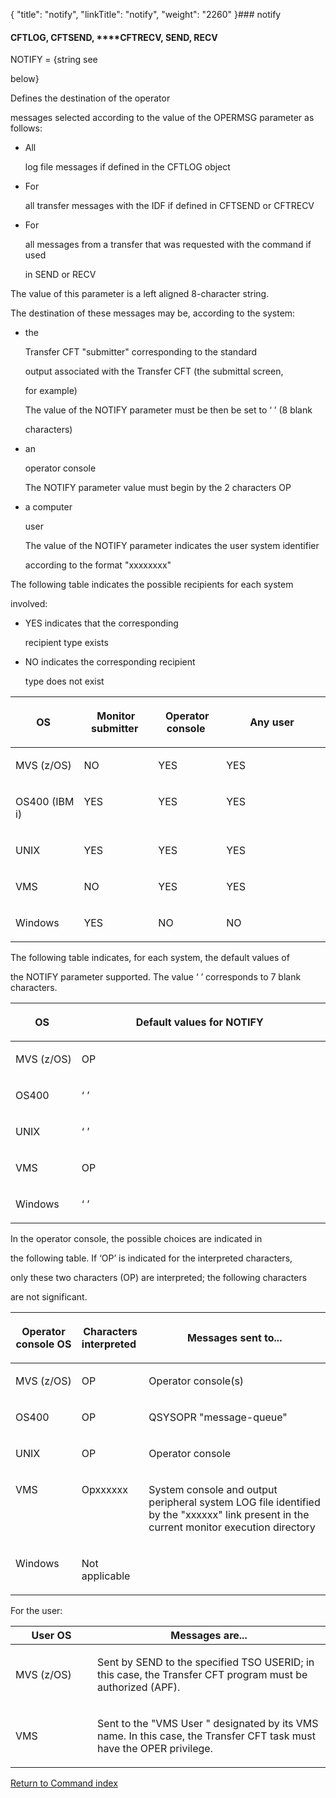 {
    "title": "notify",
    "linkTitle": "notify",
    "weight": "2260"
}### <span id="notify"></span>notify

#### CFTLOG, CFTSEND, **<span id="notify_CFTRECV"></span>**CFTRECV, SEND, RECV

NOTIFY = {string see
below}

Defines the destination of the operator
messages selected according to the value of the OPERMSG parameter as follows:

-   All
    log file messages if defined in the CFTLOG object
-   For
    all transfer messages with the IDF if defined in CFTSEND or CFTRECV
-   For
    all messages from a transfer that was requested with the command if used
    in SEND or RECV

The value of this parameter is a left aligned 8-character string.

The destination of these messages may be, according to the system:

-   the
    Transfer CFT "submitter" corresponding to the standard
    output associated with the Transfer CFT (the submittal screen,
    for example)  
    The value of the NOTIFY parameter must be then be set to ‘ ’ (8 blank
    characters)
-   an
    operator console  
    The NOTIFY parameter value must begin by the 2 characters OP

<!-- -->

-   a computer
    user  
    The value of the NOTIFY parameter indicates the user system identifier
    according to the format "xxxxxxxx"

The following table indicates the possible recipients for each system
involved:

-   YES indicates that the corresponding
    recipient type exists
-   NO indicates the corresponding recipient
    type does not exist

<table cellspacing="0" width="90%">
   <col/>
   <col/>
   <col/>
   <col/>
   <thead>
      <tr>
         <th>
            <p>OS </p>
</th>
         <th>
            <p>Monitor submitter </p>
</th>
         <th>
            <p>Operator console </p>
</th>
         <th>
            <p>Any user </p>
</th>
      </tr>
   </thead>
   <tbody>
      <tr>
         <td valign="top" width="19%">
            <p>MVS (z/OS)</p>
         </td>
         <td valign="top" width="24%">
            <p>NO </p>
         </td>
         <td valign="top" width="22%">
            <p>YES </p>
         </td>
         <td valign="top" width="35%">
            <p>YES </p>
         </td>
      </tr>
      <tr>
         <td valign="top" width="19%">
            <p>OS400 (IBM i)</p>
         </td>
         <td valign="top" width="24%">
            <p>YES </p>
         </td>
         <td valign="top" width="22%">
            <p>YES </p>
         </td>
         <td valign="top" width="35%">
            <p>YES </p>
         </td>
      </tr>
      <tr>
         <td valign="top" width="19%">
            <p>UNIX </p>
         </td>
         <td valign="top" width="24%">
            <p>YES </p>
         </td>
         <td valign="top" width="22%">
            <p>YES </p>
         </td>
         <td valign="top" width="35%">
            <p>YES </p>
         </td>
      </tr>
      <tr>
         <td valign="top" width="19%">
            <p>VMS </p>
         </td>
         <td valign="top" width="24%">
            <p>NO </p>
         </td>
         <td valign="top" width="22%">
            <p>YES </p>
         </td>
         <td valign="top" width="35%">
            <p>YES </p>
         </td>
      </tr>
      <tr>
         <td valign="top" width="19%">
            <p>Windows</p>
         </td>
         <td valign="top" width="24%">
            <p>YES </p>
         </td>
         <td valign="top" width="22%">
            <p>NO </p>
         </td>
         <td valign="top" width="35%">
            <p>NO </p>
         </td>
      </tr>
   </tbody>
</table>

The following table indicates, for each system, the default values of
the NOTIFY parameter supported. The value ‘ ’ corresponds to 7 blank characters.

<table cellspacing="0" width="90%">
   <col/>
   <col/>
   <thead>
      <tr>
         <th>
            <p>OS </p>
</th>
         <th>
            <p>Default values for NOTIFY </p>
</th>
      </tr>
   </thead>
   <tbody>
      <tr>
         <td valign="top" width="17%">
            <p>MVS (z/OS)</p>
         </td>
         <td valign="top" width="83%">
            <p>OP </p>
         </td>
      </tr>
      <tr>
         <td valign="top" width="17%">
            <p>OS400 </p>
         </td>
         <td valign="top" width="83%">
            <p>‘ ’ </p>
         </td>
      </tr>
      <tr>
         <td valign="top" width="17%">
            <p>UNIX </p>
         </td>
         <td valign="top" width="83%">
            <p>‘ ’ </p>
         </td>
      </tr>
      <tr>
         <td valign="top" width="17%">
            <p>VMS </p>
         </td>
         <td valign="top" width="83%">
            <p>OP </p>
         </td>
      </tr>
      <tr>
         <td valign="top" width="17%">
            <p>Windows</p>
         </td>
         <td valign="top" width="83%">
            <p>‘ ’ </p>
         </td>
      </tr>
   </tbody>
</table>

In the operator console, the possible choices are indicated in
the following table. If ‘OP’ is indicated for the interpreted characters,
only these two characters (OP) are interpreted; the following characters
are not significant.

<table cellspacing="0">
   <col/>
   <col/>
   <col/>
   <thead>
      <tr>
         <th>
            <p>Operator console 
 OS</p>
</th>
         <th>
            <p>Characters interpreted </p>
</th>
         <th>
            <p>Messages sent to...</p>
</th>
      </tr>
   </thead>
   <tbody>
      <tr>
         <td valign="top" width="21%">
            <p>MVS (z/OS)</p>
         </td>
         <td valign="top" width="21%">
            <p>OP </p>
         </td>
         <td valign="top" width="58%">
            <p>Operator console(s) </p>
         </td>
      </tr>
      <tr>
         <td valign="top" width="21%">
            <p>OS400 </p>
         </td>
         <td valign="top" width="21%">
            <p>OP </p>
         </td>
         <td valign="top" width="58%">
            <p>QSYSOPR "message-queue"  </p>
         </td>
      </tr>
      <tr>
         <td valign="top" width="21%">
            <p>UNIX </p>
         </td>
         <td valign="top" width="21%">
            <p>OP </p>
         </td>
         <td valign="top" width="58%">
            <p>Operator console </p>
         </td>
      </tr>
      <tr>
         <td valign="top" width="21%">
            <p>VMS </p>
         </td>
         <td valign="top" width="21%">
            <p>Opxxxxxx </p>
         </td>
         <td valign="top" width="58%">
            <p>System console and output peripheral system LOG file identified 
 by the "xxxxxx" link present in the current monitor execution 
 directory </p>
         </td>
      </tr>
      <tr>
         <td valign="top" width="21%">
            <p>Windows</p>
         </td>
         <td valign="top" width="21%">
            <p>Not applicable </p>
         </td>
         <td valign="top" width="58%">
            <p> </p>
         </td>
      </tr>
   </tbody>
</table>

For the user:

<table cellspacing="0">
   <col/>
   <col/>
   <thead>
      <tr>
         <th>User OS</th>
         <th>Messages are...</th>
      </tr>
   </thead>
   <tbody>
      <tr>
         <td width="26%">
            <p>MVS (z/OS)</p>
         </td>
         <td width="74%">
            <p>Sent by SEND to the specified 
 TSO USERID; in this case, the  <span>Transfer CFT</span> program 
 must be authorized (APF).</p>
         </td>
      </tr>
      <tr>
         <td width="26%">
            <p>VMS</p>
         </td>
         <td width="74%">
            <p>Sent to the "VMS User " designated 
 by its VMS name. In this case, the  <span>Transfer CFT</span>  task 
 must have the OPER privilege.</p>
         </td>
      </tr>
   </tbody>
</table>

[Return to Command index](../../)

